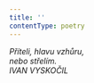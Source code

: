 ```yaml
---
title: ''
contentType: poetry
---
```


<section>

_Příteli, hlavu vzhůru,  
nebo střelím.  
IVAN VYSKOČIL_

</section>
